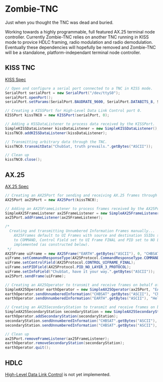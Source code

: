 Zombie-TNC
==========
  
Just when you thought the TNC was dead and buried.  
  
Working towards a highly programmable, full featured AX.25 terminal node
controller. Currently Zombie-TNC relies on another TNC running in KISS
mode to provice HDLC framing, radio modulation and radio demodulation.
Eventually these dependencies will hopefully be removed and Zombie-TNC
will be a standalone, platform-independant terminal node controller.  
  
KISS TNC
---------
[KISS Spec](http://www.ka9q.net/papers/kiss.html)  
  
```java
// Open and configure a serial port connected to a TNC in KISS mode.
SerialPort serialPort = new SerialPort("/dev/ttyS0");
serialPort.openPort();
serialPort.setParams(SerialPort.BAUDRATE_9600, SerialPort.DATABITS_8, SerialPort.STOPBITS_1, SerialPort.PARITY_NONE);

// Creating a KISSPort for High-Level Data Link Control port 0.
KISSPort kissTNC0 = new KISSPort(serialPort, 0);

// Adding a KSSDataListener to process data received by the KISSPort.
SimpleKISSDataListener kissDataListener = new SimpleKISSDataListener();
kissTNC0.addKISSDataListener(kissDataListener);

// Transmitting arbitrary data through the TNC.
kissTNC0.transmitData("ChubSat, truth prevails.".getBytes("ASCII"));

// Clean up
kissTNC0.close();
```
  
AX.25
---------
[AX.25 Spec](http://www.tapr.org/pub_ax25.html#2.4.1.2)  
  
```java
// Creating an AX25Port for sending and receiving AX.25 frames through a KISSPort.
AX25Port ax25Port = new AX25Port(kissTNC0);

// Adding an AX25FrameListener to process frames received by the AX25Port.
SimpleAX25FrameListener ax25FrameListener = new SimpleAX25FrameListener();
ax25Port.addFrameListener(ax25FrameListener);

/*
  Creating and transmitting Unnumbered Information Frames manually...
    AX25Frames default to UI Frames with source and destination SSIDs set to 0, C-bits set
    to COMMAND, Control Field set to UI Frame FINAL and PID set to NO LAYER 3 PROTOCOL
    implemented (as constructed below).
 */
AX25Frame uiFrame = new AX25Frame("EARTH".getBytes("ASCII"), 0, "CHBSAT".getBytes("ASCII"), 0);
uiFrame.setCommandResponseType(AX25Protocol.CommandResponseType.COMMAND);
uiFrame.setControlField(AX25Protocol.CONTROL_UIFRAME_FINAL);
uiFrame.setPIDField(AX25Protocol.PID_NO_LAYER_3_PROTOCOL);
uiFrame.setInfoField("ChubSat, have it your way.".getBytes("ASCII"));
ax25Port.sendFrame(uiFrame);

// Creating an AX25Operator to transmit and receive frames on behalf of call sign: EARTH.
SimpleAX25Operator earthOperator = new SimpleAX25Operator(ax25Port, "EARTH".getBytes("ASCII"));
earthOperator.sendUnnumberedInformation("CHBSAT".getBytes("ASCII"), "ChubSat, like tears in the rain.".getBytes("ASCII"));
earthOperator.sendUnnumberedInformation("EARTH".getBytes("ASCII"), "Hello Earth, this is Earth.".getBytes("ASCII"));

// Creating an AX25SecondaryStation to transmit and receive frames on behalf of Operator: EARTH, SSID: 4.
SimpleAX25SecondaryStation secondaryStation = new SimpleAX25SecondaryStation(4);
earthOperator.addSecondaryStation(secondaryStation);
secondaryStation.sendUnnumberedInformation("CHBSAT".getBytes("ASCII"), "Hello CHBSAT SSID default, this is EARTH SSID 4.".getBytes("ASCII"));
secondaryStation.sendUnnumberedInformation("CHBSAT".getBytes("ASCII"), 4, "Hello CHBSAT SSID 4, this is EARTH SSID 4.".getBytes("ASCII"));

// Clean up
ax25Port.removeFrameListener(ax25FrameListener);
earthOperator.removeSecondaryStation(secondaryStation);
earthOperator.quit();
```
  
HDLC
---------
[High-Level Data Link Control](https://en.wikipedia.org/wiki/High-Level_Data_Link_Control)
is not yet implemented.

